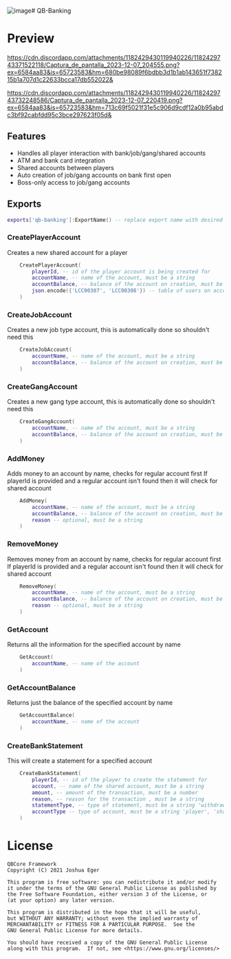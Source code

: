 ![image](https://github.com/SMX144/qb-banking/assets/137075524/a635dc14-0171-42cc-8a88-3767aa110807)# QB-Banking


# Preview
https://cdn.discordapp.com/attachments/1182429430119940226/1182429743371522118/Captura_de_pantalla_2023-12-07_204555.png?ex=6584aa83&is=65723583&hm=680be98089f6bdbb3d1b1ab143651f738215b1a707d1c22633bcca17db552022&

https://cdn.discordapp.com/attachments/1182429430119940226/1182429743732248586/Captura_de_pantalla_2023-12-07_220419.png?ex=6584aa83&is=65723583&hm=713c69f5021f31e5c906d9cdf12a0b95abdc3bf92cabfdd95c3bce297623f05d&
## Features
- Handles all player interaction with bank/job/gang/shared accounts
- ATM and bank card integration
- Shared accounts between players
- Auto creation of job/gang accounts on bank first open
- Boss-only access to job/gang accounts

## Exports
```lua
exports['qb-banking']:ExportName() -- replace export name with desired from below and needed arguments
```

### CreatePlayerAccount

Creates a new shared account for a player

```lua
    CreatePlayerAccount(
        playerId, -- id of the player account is being created for
        accountName, -- name of the account, must be a string
        accountBalance, -- balance of the account on creation, must be a number
        json.encode({'LCC00307', 'LCC00308'}) -- table of users on account by citizenid
    )
```
### CreateJobAccount

Creates a new job type account, this is automatically done so shouldn't need this

```lua
    CreateJobAccount(
        accountName, -- name of the account, must be a string
        accountBalance, -- balance of the account on creation, must be a number
    )
```
### CreateGangAccount

Creates a new gang type account, this is automatically done so shouldn't need this

```lua
    CreateGangAccount(
        accountName, -- name of the account, must be a string
        accountBalance, -- balance of the account on creation, must be a number
    )
```
### AddMoney

Adds money to an account by name, checks for regular account first
If playerId is provided and a regular account isn't found then it will check for shared account

```lua
    AddMoney(
        accountName, -- name of the account, must be a string
        accountBalance, -- balance of the account on creation, must be a number
        reason -- optional, must be a string
    )
```
### RemoveMoney

Removes money from an account by name, checks for regular account first
If playerId is provided and a regular account isn't found then it will check for shared account

```lua
    RemoveMoney(
        accountName, -- name of the account, must be a string
        accountBalance, -- balance of the account on creation, must be a number
        reason -- optional, must be a string
    )
```
### GetAccount

Returns all the information for the specified account by name

```lua
    GetAccount(
        accountName, -- name of the account
    )
```
### GetAccountBalance

Returns just the balance of the specified account by name

```lua
    GetAccountBalance(
        accountName, -- name of the account
    )
```
### CreateBankStatement

This will create a statement for a specified account

```lua
    CreateBankStatement(
        playerId, -- id of the player to create the statement for
        account, -- name of the shared account, must be a string
        amount, -- amount of the transaction, must be a number
        reason, -- reason for the transaction , must be a string
        statementType, -- type of statement, must be a string 'withdraw' or 'deposit'
        accountType -- type of account, must be a string 'player', 'shared', 'job', 'gang'
    )
```

# License

    QBCore Framework
    Copyright (C) 2021 Joshua Eger

    This program is free software: you can redistribute it and/or modify
    it under the terms of the GNU General Public License as published by
    the Free Software Foundation, either version 3 of the License, or
    (at your option) any later version.

    This program is distributed in the hope that it will be useful,
    but WITHOUT ANY WARRANTY; without even the implied warranty of
    MERCHANTABILITY or FITNESS FOR A PARTICULAR PURPOSE.  See the
    GNU General Public License for more details.

    You should have received a copy of the GNU General Public License
    along with this program.  If not, see <https://www.gnu.org/licenses/>
